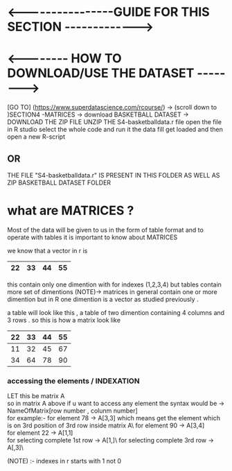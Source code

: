 # <----------------GUIDE FOR THIS SECTION ------------->

# <-------- HOW TO DOWNLOAD/USE THE DATASET -------->
 [GO TO] (https://www.superdatascience.com/rcourse/) -> (scroll down to )SECTION4 -MATRICES -> download BASKETBALL DATASET
 -> DOWNLOAD THE ZIP FILE
 UNZIP THE S4-basketballdata.r file
 open the file in R studio
 select the whole code and run it
 the data fill get loaded and then open a new R-script

## OR


 THE FILE "S4-basketballdata.r" IS PRESENT IN THIS FOLDER AS WELL AS ZIP BASKETBALL DATASET FOLDER
 
 # what are MATRICES ?
 Most of the data will be given to us in the form of table format and to operate with tables it is important to know about MATRICES
 
 we know that a vector in r is 
 
  
 22 | 33 | 44 | 55
 -- | -- | -- | --

this contain only one dimention with for indexes (1,2,3,4) but tables contain more set of dimentions
(NOTE)-> matrices in general contain one or more dimention but in R one dimention is a vector as studied previously .

a table will look like this , a table of two dimention containing 4 columns and 3 rows . so this is how a matrix look like 

22 | 33 | 44 | 55 
-- | -- | -- | --
11 | 32 | 45 | 67
34 | 64 | 78 | 90

### accessing the elements / INDEXATION 

LET this be matrix A\
so in matrix A above if u want to access any element the syntax would be -> NameOfMatrix[row number , colunm number]\
for example:- for element 78 -> A[3,3] which means get the element which is  on 3rd position of 3rd row inside matrix A\ 
for element 90 -> A[3,4]\
for element 22 -> A[1,1]\
for selecting complete 1st row -> A[1,]\ 
for selecting complete 3rd row -> A[,3]\

(NOTE) :- indexes in r starts with 1 not 0


